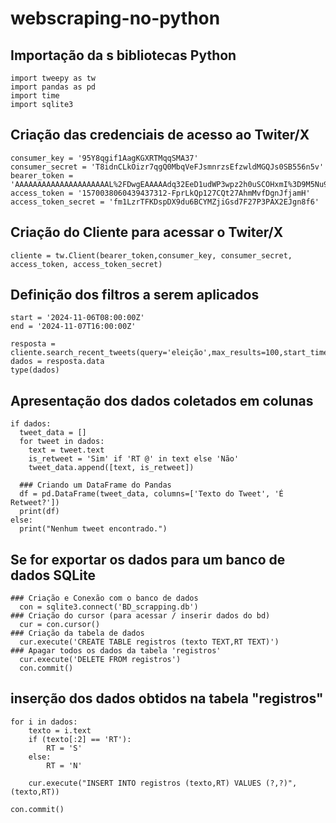 # webscraping-no-python
## Importação da s bibliotecas Python
    import tweepy as tw
    import pandas as pd
    import time
    import sqlite3

## Criação das credenciais de acesso ao Twiter/X
    consumer_key = '95Y8qgif1AagKGXRTMqqSMA37'
    consumer_secret = 'T8idnCLkOizr7qgQ0MbqVeFJsmnrzsEfzwldMGQJs0SB556n5v'
    bearer_token = 'AAAAAAAAAAAAAAAAAAAAAL%2FDwgEAAAAAdq32EeD1udWP3wpz2h0uSCOHxmI%3D9M5Nu9t4d2GkvjJ7Wrxu8dmFLhwiX0p2SvyqASRBSVdW3auUvH'
    access_token = '1570038060439437312-FprLkQp127CQt27AhmMvfDgnJfjamH'
    access_token_secret = 'fm1LzrTFKDspDX9du6BCYMZjiGsd7F27P3PAX2EJgn8f6'

## Criação do Cliente para acessar o Twiter/X
    cliente = tw.Client(bearer_token,consumer_key, consumer_secret, access_token, access_token_secret)

## Definição dos filtros a serem aplicados
    start = '2024-11-06T08:00:00Z'
    end = '2024-11-07T16:00:00Z'

    resposta = cliente.search_recent_tweets(query='eleição',max_results=100,start_time=start,end_time=end)
    dados = resposta.data
    type(dados)
## Apresentação dos dados coletados em colunas
    if dados:
      tweet_data = []
      for tweet in dados:
        text = tweet.text
        is_retweet = 'Sim' if 'RT @' in text else 'Não'
        tweet_data.append([text, is_retweet])

      ### Criando um DataFrame do Pandas
      df = pd.DataFrame(tweet_data, columns=['Texto do Tweet', 'É Retweet?'])
      print(df)
    else:
      print("Nenhum tweet encontrado.")

## Se for exportar os dados para um banco de dados SQLite 
    ### Criação e Conexão com o banco de dados 
      con = sqlite3.connect('BD_scrapping.db')
    ### Criação do cursor (para acessar / inserir dados do bd)
      cur = con.cursor()
    ### Criação da tabela de dados
      cur.execute('CREATE TABLE registros (texto TEXT,RT TEXT)')
    ### Apagar todos os dados da tabela 'registros'
      cur.execute('DELETE FROM registros')
      con.commit()
## inserção dos dados obtidos na tabela "registros"
    for i in dados:
        texto = i.text
        if (texto[:2] == 'RT'):
            RT = 'S'
        else:
            RT = 'N'

        cur.execute("INSERT INTO registros (texto,RT) VALUES (?,?)",(texto,RT))

    con.commit()
      
